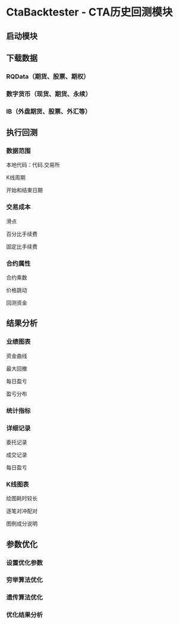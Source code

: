 # CtaBacktester - CTA历史回测模块


## 启动模块


## 下载数据

### RQData（期货、股票、期权）

### 数字货币（现货、期货、永续）

### IB（外盘期货、股票、外汇等）

## 执行回测

### 数据范围

本地代码：代码.交易所

K线周期

开始和结束日期

### 交易成本

滑点

百分比手续费

固定比手续费

### 合约属性

合约乘数

价格跳动

回测资金

## 结果分析

### 业绩图表

资金曲线

最大回撤

每日盈亏

盈亏分布

### 统计指标


### 详细记录

委托记录

成交记录

每日盈亏

### K线图表

绘图耗时较长

逐笔对冲配对

图例成分说明

## 参数优化

### 设置优化参数

### 穷举算法优化

### 遗传算法优化

### 优化结果分析
